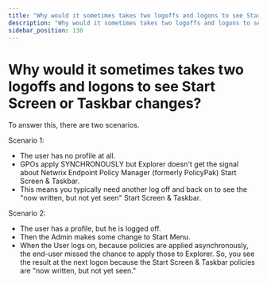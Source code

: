 ```yaml
---
title: "Why would it sometimes takes two logoffs and logons to see Start Screen or Taskbar changes?"
description: "Why would it sometimes takes two logoffs and logons to see Start Screen or Taskbar changes?"
sidebar_position: 130
---
```


# Why would it sometimes takes two logoffs and logons to see Start Screen or Taskbar changes?

To answer this, there are two scenarios.

Scenario 1:

- The user has no profile at all.
- GPOs apply SYNCHRONOUSLY but Explorer doesn't get the signal about Netwrix Endpoint Policy Manager
  (formerly PolicyPak) Start Screen & Taskbar.
- This means you typically need another log off and back on to see the "now written, but not yet
  seen" Start Screen & Taskbar.

Scenario 2:

- The user has a profile, but he is logged off.
- Then the Admin makes some change to Start Menu.
- When the User logs on, because policies are applied asynchronously, the end-user missed the chance
  to apply those to Explorer. So, you see the result at the next logon because the Start Screen &
  Taskbar policies are "now written, but not yet seen."

